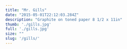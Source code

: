 ```yaml
---
title: "Mr. Gills"
date: "2015-05-01T22:12:03.284Z"
description: "Graphite on toned paper 8 1/2 x 11in"
thumb: './gills.jpg'
full: './gills.jpg'
size: ""
slug: '/gills/'
---
```



